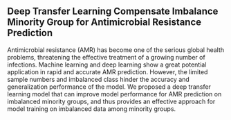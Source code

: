 ## Deep Transfer Learning Compensate Imbalance Minority Group for Antimicrobial Resistance Prediction

Antimicrobial resistance (AMR) has become one of the serious global health problems, threatening the effective treatment of a growing number of infections. Machine learning and deep learning show a great potential application in rapid and accurate AMR prediction. However, the limited sample numbers and imbalanced class hinder the accuracy and generalization performance of the model. We proposed a deep transfer learning model that can improve model performance for AMR prediction on imbalanced minority groups, and thus provides an effective approach for model training on imbalanced data among minority groups. 